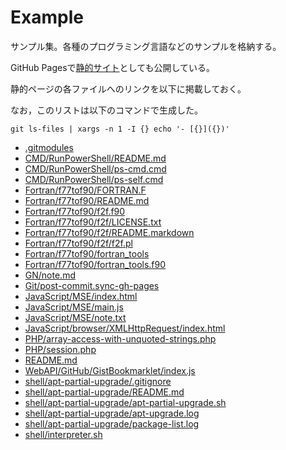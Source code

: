 # Example
サンプル集。各種のプログラミング言語などのサンプルを格納する。

GitHub Pagesで[静的サイト](https://senooken.github.io/example/)としても公開している。

静的ページの各ファイルへのリンクを以下に掲載しておく。

なお，このリストは以下のコマンドで生成した。

```
git ls-files | xargs -n 1 -I {} echo '- [{}]({})'
```

- [.gitmodules](.gitmodules)
- [CMD/RunPowerShell/README.md](CMD/RunPowerShell/README.md)
- [CMD/RunPowerShell/ps-cmd.cmd](CMD/RunPowerShell/ps-cmd.cmd)
- [CMD/RunPowerShell/ps-self.cmd](CMD/RunPowerShell/ps-self.cmd)
- [Fortran/f77tof90/FORTRAN.F](Fortran/f77tof90/FORTRAN.F)
- [Fortran/f77tof90/README.md](Fortran/f77tof90/README.md)
- [Fortran/f77tof90/f2f.f90](Fortran/f77tof90/f2f.f90)
- [Fortran/f77tof90/f2f/LICENSE.txt](Fortran/f77tof90/f2f/LICENSE.txt)
- [Fortran/f77tof90/f2f/README.markdown](Fortran/f77tof90/f2f/README.markdown)
- [Fortran/f77tof90/f2f/f2f.pl](Fortran/f77tof90/f2f/f2f.pl)
- [Fortran/f77tof90/fortran_tools](Fortran/f77tof90/fortran_tools)
- [Fortran/f77tof90/fortran_tools.f90](Fortran/f77tof90/fortran_tools.f90)
- [GN/note.md](GN/note.md)
- [Git/post-commit.sync-gh-pages](Git/post-commit.sync-gh-pages)
- [JavaScript/MSE/index.html](JavaScript/MSE/index.html)
- [JavaScript/MSE/main.js](JavaScript/MSE/main.js)
- [JavaScript/MSE/note.txt](JavaScript/MSE/note.txt)
- [JavaScript/browser/XMLHttpRequest/index.html](JavaScript/browser/XMLHttpRequest/index.html)
- [PHP/array-access-with-unquoted-strings.php](PHP/array-access-with-unquoted-strings.php)
- [PHP/session.php](PHP/session.php)
- [README.md](README.md)
- [WebAPI/GitHub/GistBookmarklet/index.js](WebAPI/GitHub/GistBookmarklet/index.js)
- [shell/apt-partial-upgrade/.gitignore](shell/apt-partial-upgrade/.gitignore)
- [shell/apt-partial-upgrade/README.md](shell/apt-partial-upgrade/README.md)
- [shell/apt-partial-upgrade/apt-partial-upgrade.sh](shell/apt-partial-upgrade/apt-partial-upgrade.sh)
- [shell/apt-partial-upgrade/apt-upgrade.log](shell/apt-partial-upgrade/apt-upgrade.log)
- [shell/apt-partial-upgrade/package-list.log](shell/apt-partial-upgrade/package-list.log)
- [shell/interpreter.sh](shell/interpreter.sh)
